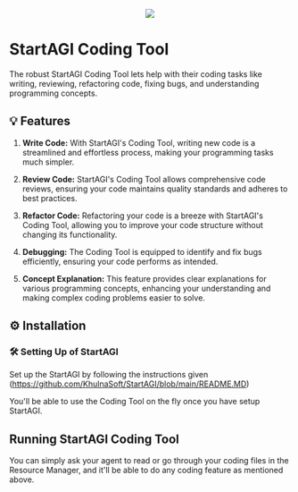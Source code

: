<p align=center>
<a href="https://startagi.co"><img src=https://startagi.co/wp-content/uploads/2023/05/StartAGI_icon.png></a>
</p>

# StartAGI Coding Tool

The robust StartAGI Coding Tool lets help with their coding tasks like writing, reviewing, refactoring code, fixing bugs, and understanding programming concepts.

## 💡 Features
1. **Write Code:** With StartAGI's Coding Tool, writing new code is a streamlined and effortless process, making your programming tasks much simpler.

2. **Review Code:** StartAGI's Coding Tool allows comprehensive code reviews, ensuring your code maintains quality standards and adheres to best practices.

3. **Refactor Code:** Refactoring your code is a breeze with StartAGI's Coding Tool, allowing you to improve your code structure without changing its functionality.

4. **Debugging:** The Coding Tool is equipped to identify and fix bugs efficiently, ensuring your code performs as intended.

5. **Concept Explanation:** This feature provides clear explanations for various programming concepts, enhancing your understanding and making complex coding problems easier to solve.

## ⚙️ Installation

### 🛠 **Setting Up of StartAGI**
Set up the StartAGI by following the instructions given (https://github.com/KhulnaSoft/StartAGI/blob/main/README.MD)

You'll be able to use the Coding Tool on the fly once you have setup StartAGI.

## Running StartAGI Coding Tool

You can simply ask your agent to read or go through your coding files in the Resource Manager, and it'll be able to do any coding feature as mentioned above.
